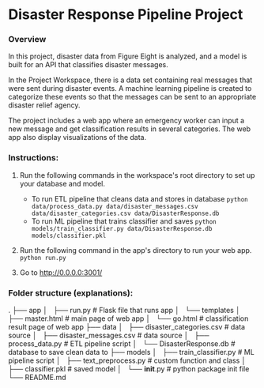 # Disaster Response Pipeline Project

### Overview
In this project, disaster data from Figure Eight is analyzed, and a model is built for an API that classifies disaster messages.

In the Project Workspace, there is a data set containing real messages that were sent during disaster events. A machine learning pipeline is created to categorize these events so that the messages can be sent to an appropriate disaster relief agency.

The project includes a web app where an emergency worker can input a new message and get classification results in several categories. The web app also display visualizations of the data.

### Instructions:
1. Run the following commands in the workspace's root directory to set up your database and model.

    - To run ETL pipeline that cleans data and stores in database
        `python data/process_data.py data/disaster_messages.csv data/disaster_categories.csv data/DisasterResponse.db`
    - To run ML pipeline that trains classifier and saves
        `python models/train_classifier.py data/DisasterResponse.db models/classifier.pkl`

2. Run the following command in the app's directory to run your web app.
    `python run.py`

3. Go to http://0.0.0.0:3001/

### Folder structure (explanations):
.
├── app
│   ├── run.py  # Flask file that runs app
│   └── templates
│       ├── master.html  # main page of web app
│       └── go.html  # classification result page of web app
├── data
│   ├── disaster_categories.csv  # data source
│   ├── disaster_messages.csv  # data source
│   ├── process_data.py  # ETL pipeline script
│   └── DisasterResponse.db  # database to save clean data to
├── models
│   ├── train_classifier.py  # ML pipeline script
│   ├── text_preprocess.py  # custom function and class
│   ├── classifier.pkl  # saved model
│   └── __init__.py  # python package init file
└── README.md
